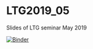 # LTG2019_05
Slides of LTG seminar May 2019 

[![Binder](https://mybinder.org/badge.svg)](https://mybinder.org/v2/gh/dmollaaliod/LTG2019_05/master?filepath=Slides.ipynb)
